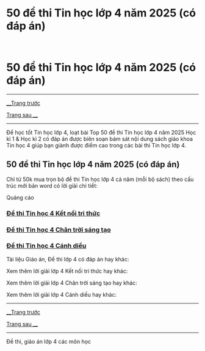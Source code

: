 # 50 đề thi Tin học lớp 4 năm 2025 (có đáp án)

﻿ 

# 50 đề thi Tin học lớp 4 năm 2025 (có đáp án)

* * *

[__Trang trước](https://vietjack.com/de-kiem-tra-lop-4/index.jsp)

[Trang sau __](https://vietjack.com/de-kiem-tra-lop-4/de-kiem-tra-tin-hoc-4-hoc-ki-1-de-1.jsp)

* * *

Để học tốt Tin học lớp 4, loạt bài Top 50 đề thi Tin học lớp 4 năm 2025 Học kì 1 & Học kì 2 có đáp án được biên soạn bám sát nội dung sách giáo khoa Tin học 4 giúp bạn giành được điểm cao trong các bài thi Tin học lớp 4.

## 50 đề thi Tin học lớp 4 năm 2025 (có đáp án)

Chỉ từ 50k mua trọn bộ đề thi Tin học lớp 4 cả năm (mỗi bộ sách) theo cấu trúc mới bản word có lời giải chi tiết:

Quảng cáo

### [**Đề thi Tin học 4 Kết nối tri thức**](https://vietjack.com/de-kiem-tra-lop-4/de-thi-tin-hoc-lop-4-ket-noi-tri-thuc.jsp)

### [**Đề thi Tin học 4 Chân trời sáng tạo**](https://vietjack.com/de-kiem-tra-lop-4/de-thi-tin-hoc-lop-4-chan-troi-sang-tao.jsp)

### [**Đề thi Tin học 4 Cánh diều**](https://vietjack.com/de-kiem-tra-lop-4/de-thi-tin-hoc-lop-4-canh-dieu.jsp)

Tài liệu Giáo án, Đề thi lớp 4 có đáp án hay khác:

Xem thêm lời giải lớp 4 Kết nối tri thức hay khác:

Xem thêm lời giải lớp 4 Chân trời sáng tạo hay khác:

Xem thêm lời giải lớp 4 Cánh diều hay khác:

* * *

[__Trang trước](https://vietjack.com/de-kiem-tra-lop-4/index.jsp)

[Trang sau __](https://vietjack.com/de-kiem-tra-lop-4/de-kiem-tra-tin-hoc-4-hoc-ki-1-de-1.jsp)

* * *

Đề thi, giáo án lớp 4 các môn học
